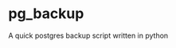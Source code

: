 <!--
SPDX-FileCopyrightText: 2024 Philip Zerull

SPDX-License-Identifier: MIT
-->

# pg_backup

A quick postgres backup script written in python
